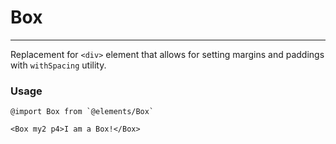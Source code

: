 # Box

---

Replacement for `<div>` element that allows for setting margins and paddings with `withSpacing` utility.

### Usage

```
@import Box from `@elements/Box`

<Box my2 p4>I am a Box!</Box>
```
